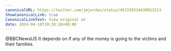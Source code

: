 ```yaml
---
canonicalURL: https://twitter.com/jmjordan/status/457239214430912513
ShowCanonicalLink: true
CanonicalLinkText: View original on
date: 2014-04-18T19:28:18+00:00
---
```

@BBCNewsUS It depends on if any of the money is going to the victims and their families.